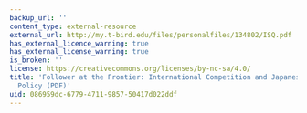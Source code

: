 ```yaml
---
backup_url: ''
content_type: external-resource
external_url: http://my.t-bird.edu/files/personalfiles/134802/ISQ.pdf
has_external_licence_warning: true
has_external_license_warning: true
is_broken: ''
license: https://creativecommons.org/licenses/by-nc-sa/4.0/
title: 'Follower at the Frontier: International Competition and Japanese Industrial
  Policy (PDF)'
uid: 086959dc-6779-4711-9857-50417d022ddf
---
```

